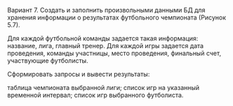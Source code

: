 Вариант 7. Создать и заполнить произвольными данными БД для хранения информации о результатах футбольного чемпионата (Рисунок 5.7).

Для каждой футбольной команды задается такая информация: название, лига, главный тренер. Для каждой игры задается дата проведения, команды участницы, место проведения, финальный счет, участвующие футболисты.

Сформировать запросы и вывести результаты:

таблица чемпионата выбранной лиги;
список игр на указанный временной интервал;
список игр выбранного футболиста.
